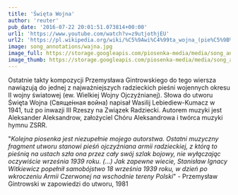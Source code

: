 ```yaml
---
title: 'Święta Wojna'
author: 'reuter'
pub_date: '2016-07-22 20:01:51.073814+00:00'
url1: 'https://www.youtube.com/watch?v=z9utjothjEU'
url2: 'https://pl.wikipedia.org/wiki/%C5%9Awi%C4%99ta_wojna_(pie%C5%9B%C5%84)'
image: song_annotations/wajna.jpg
image_full: https://storage.googleapis.com/piosenka-media/media/song_annotations/wajna.jpg
image_thumb: https://storage.googleapis.com/piosenka-media/media/song_annotations/wajna.jpg.0x300_q85_upscale.jpg
---
```


Ostatnie takty kompozycji Przemysława Gintrowskiego do tego wiersza nawiązują do jednej z najważniejszych radzieckich pieśni wojennych okresu II wojny światowej \(ew. Wielkiej Wojny Ojczyźnianej\). Słowa do utworu Święta Wojna \(Свяще́нная война́\) napisał Wasilij Lebiediew\-Kumacz w 1941, tuż po inwazji III Rzeszy na Związek Radziecki. Autorem muzyki jest Aleksander Aleksandrow, założyciel Chóru Aleksandrowa i twórca muzyki hymnu ZSRR.

"_Kolejna piosenka jest niezupełnie mojego autorstwa. Ostatni muzyczny fragment utworu stanowi pieśń ojczyźniana armii radzieckiej, z którą to pieśnią na ustach szła ona przez cały swój szlak bojowy, nie wyłączając oczywiście września 1939 roku. \(...\) Jak zapewne wiecie, Stanisław Ignacy Witkiewicz popełnił samobójstwo 18 września 1939 roku, w dzień po wkroczeniu Armii Czerwonej na wschodnie tereny Polski_" \- Przemysław Gintrowski w zapowiedzi do utworu, 1981